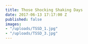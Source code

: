 ```yaml
---
title: Those Shocking Shaking Days
date: 2017-06-13 17:17:00 Z
published: false
images:
- "/uploads/TSSD_1.jpg"
- "/uploads/TSSD_3.jpg"
---
```


